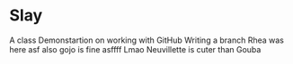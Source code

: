 # Slay
A class Demonstartion on working with GitHub
Writing a branch
Rhea was here asf also gojo is fine asffff
Lmao
Neuvillette is cuter than Gouba
